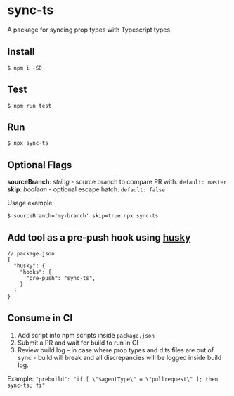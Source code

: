 # sync-ts
A package for syncing prop types with Typescript types


## Install

```shell
$ npm i -SD
```

## Test

```shell
$ npm run test
```

## Run

```shell
$ npx sync-ts
```
## Optional Flags
**sourceBranch**: *string* - source branch to compare PR with. `default: master`  
**skip**: *boolean* - optional escape hatch. `default: false`  

Usage example: 
```shell
$ sourceBranch='my-branch' skip=true npx sync-ts
```
## Add tool as a pre-push hook using [husky](https://github.com/typicode/husky)
```shell
// package.json
{
  "husky": {
    "hooks": {
      "pre-push": "sync-ts",
    }
  }
}
```
## Consume in CI
1. Add script into npm scripts inside `package.json`
2. Submit a PR and wait for build to run in CI
3. Review build log - in case where prop types and d.ts files are out of sync - build will break and all discrepancies will be  logged inside build log.

Example: `"prebuild": "if [ \"$agentType\" = \"pullrequest\" ]; then sync-ts; fi"`
